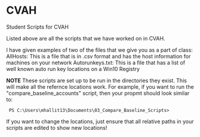 # CVAH
Student Scripts for CVAH

Listed above are all the scripts that we have worked on in CVAH. 

I have given examples of two of the files that we give you as a part of class:
  AllHosts:        This is a file that is in .csv format and has the host information for machines on your network
  Autorunkeys.txt: This is a file that has a list of well known auto run key locations on a Win10 Registry
  
**NOTE** 
These scripts are set up to be run in the directories they exist. This will make all the refernce locations work. 
   For example, if you want to run the "compare_baseline_accounts" script, then your propmt should look similar to:
           
     PS C:\Users\mhallit13\Documents\03_Compare_Baseline_Scripts>
           
   If you want to change the locations, just ensure that all relative paths in your scripts are edited to show new locations!
            
           
